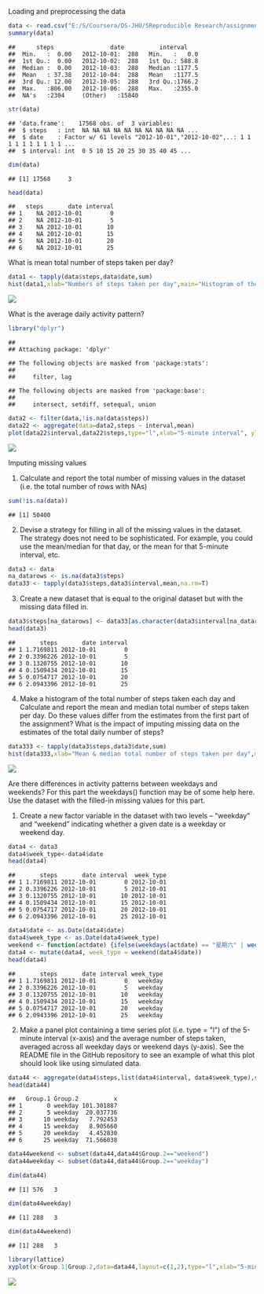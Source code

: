 Loading and preprocessing the data


```r
data <- read.csv("E:/S/Coursera/DS-JHU/5Reproducible Research/assignment 2/activity.csv", header = T, sep=",")
summary(data)
```

```
##      steps                date          interval     
##  Min.   :  0.00   2012-10-01:  288   Min.   :   0.0  
##  1st Qu.:  0.00   2012-10-02:  288   1st Qu.: 588.8  
##  Median :  0.00   2012-10-03:  288   Median :1177.5  
##  Mean   : 37.38   2012-10-04:  288   Mean   :1177.5  
##  3rd Qu.: 12.00   2012-10-05:  288   3rd Qu.:1766.2  
##  Max.   :806.00   2012-10-06:  288   Max.   :2355.0  
##  NA's   :2304     (Other)   :15840
```


```r
str(data)
```

```
## 'data.frame':	17568 obs. of  3 variables:
##  $ steps   : int  NA NA NA NA NA NA NA NA NA NA ...
##  $ date    : Factor w/ 61 levels "2012-10-01","2012-10-02",..: 1 1 1 1 1 1 1 1 1 1 ...
##  $ interval: int  0 5 10 15 20 25 30 35 40 45 ...
```


```r
dim(data)
```

```
## [1] 17568     3
```


```r
head(data)
```

```
##   steps       date interval
## 1    NA 2012-10-01        0
## 2    NA 2012-10-01        5
## 3    NA 2012-10-01       10
## 4    NA 2012-10-01       15
## 5    NA 2012-10-01       20
## 6    NA 2012-10-01       25
```


What is mean total number of steps taken per day?


```r
data1 <- tapply(data$steps,data$date,sum)
hist(data1,xlab="Numbers of steps taken per day",main="Histogram of the total number of steps taken per day")
```

![](PA1_template_files/figure-html/unnamed-chunk-5-1.png)<!-- -->


What is the average daily activity pattern?

```r
library("dplyr")
```

```
## 
## Attaching package: 'dplyr'
```

```
## The following objects are masked from 'package:stats':
## 
##     filter, lag
```

```
## The following objects are masked from 'package:base':
## 
##     intersect, setdiff, setequal, union
```

```r
data2 <- filter(data,!is.na(data$steps))
data22 <- aggregate(data=data2,steps ~ interval,mean)
plot(data22$interval,data22$steps,type="l",xlab="5-minute interval", ylab="Average number of steps taken")
```

![](PA1_template_files/figure-html/unnamed-chunk-6-1.png)<!-- -->


Imputing missing values
1. Calculate and report the total number of missing values in the dataset (i.e. the total number of rows with NAs)

```r
sum(!is.na(data))
```

```
## [1] 50400
```

2. Devise a strategy for filling in all of the missing values in the dataset. The strategy does not need to be sophisticated. For example, you could use the mean/median for that day, or the mean for that 5-minute interval, etc.

```r
data3 <- data
na_datarows <- is.na(data3$steps)
data33 <- tapply(data3$steps,data3$interval,mean,na.rm=T)
```

3. Create a new dataset that is equal to the original dataset but with the missing data filled in.

```r
data3$steps[na_datarows] <- data33[as.character(data3$interval[na_datarows])]
head(data3)
```

```
##       steps       date interval
## 1 1.7169811 2012-10-01        0
## 2 0.3396226 2012-10-01        5
## 3 0.1320755 2012-10-01       10
## 4 0.1509434 2012-10-01       15
## 5 0.0754717 2012-10-01       20
## 6 2.0943396 2012-10-01       25
```

4. Make a histogram of the total number of steps taken each day and Calculate and report the mean and median total number of steps taken per day. Do these values differ from the estimates from the first part of the assignment? What is the impact of imputing missing data on the estimates of the total daily number of steps?

```r
data333 <- tapply(data3$steps,data3$date,sum)
hist(data333,xlab="Mean & median total number of steps taken per day",main="Histogram of the total number of steps taken per day")
```

![](PA1_template_files/figure-html/unnamed-chunk-10-1.png)<!-- -->


Are there differences in activity patterns between weekdays and weekends?
For this part the weekdays() function may be of some help here. Use the dataset with the filled-in missing values for this part.
1. Create a new factor variable in the dataset with two levels – “weekday” and “weekend” indicating whether a given date is a weekday or weekend day.

```r
data4 <- data3
data4$week_type<-data4$date
head(data4)
```

```
##       steps       date interval  week_type
## 1 1.7169811 2012-10-01        0 2012-10-01
## 2 0.3396226 2012-10-01        5 2012-10-01
## 3 0.1320755 2012-10-01       10 2012-10-01
## 4 0.1509434 2012-10-01       15 2012-10-01
## 5 0.0754717 2012-10-01       20 2012-10-01
## 6 2.0943396 2012-10-01       25 2012-10-01
```

```r
data4$date <- as.Date(data4$date)
data4$week_type <- as.Date(data4$week_type)
weekend <- function(actdate) {ifelse(weekdays(actdate) == "星期六" | weekdays(actdate) == "星期日","weekend","weekday")}
data4 <- mutate(data4, week_type = weekend(data4$date))
head(data4)
```

```
##       steps       date interval week_type
## 1 1.7169811 2012-10-01        0   weekday
## 2 0.3396226 2012-10-01        5   weekday
## 3 0.1320755 2012-10-01       10   weekday
## 4 0.1509434 2012-10-01       15   weekday
## 5 0.0754717 2012-10-01       20   weekday
## 6 2.0943396 2012-10-01       25   weekday
```

2. Make a panel plot containing a time series plot (i.e. type = "l") of the 5-minute interval (x-axis) and the average number of steps taken, averaged across all weekday days or weekend days (y-axis). See the README file in the GitHub repository to see an example of what this plot should look like using simulated data.

```r
data44 <- aggregate(data4$steps,list(data4$interval, data4$week_type),sum)
head(data44)
```

```
##   Group.1 Group.2          x
## 1       0 weekday 101.301887
## 2       5 weekday  20.037736
## 3      10 weekday   7.792453
## 4      15 weekday   8.905660
## 5      20 weekday   4.452830
## 6      25 weekday  71.566038
```


```r
data44weekend <- subset(data44,data44$Group.2=="weekend")
data44weekday <- subset(data44,data44$Group.2=="weekday")

dim(data44)
```

```
## [1] 576   3
```

```r
dim(data44weekday)
```

```
## [1] 288   3
```

```r
dim(data44weekend)
```

```
## [1] 288   3
```


```r
library(lattice)
xyplot(x~Group.1|Group.2,data=data44,layout=c(1,2),type="l",xlab="5-minute interval",ylab="Steps")
```

![](PA1_template_files/figure-html/unnamed-chunk-14-1.png)<!-- -->
